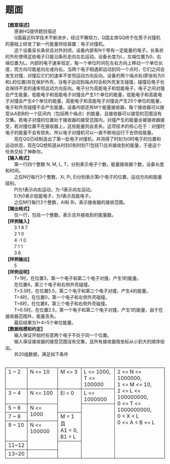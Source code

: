 # 题面



<div class="pdcont"><b>【题意描述】</b><br/>
　　感谢HQ提供题目描述<br/>
　　Q国最近科学技术不断进步，经过不懈努力，Q国主席QQ终于在质子对撞机的基础上研发了新一代能量供给装置：电子对撞机。<br/>
　　这个设备呈长条状且对外封闭，设备内部有N个带有一定能量的电子。长条状的外形使得这些电子只能沿条形走向左右运动。设备长度为L，左端位置为0，右端位置为L。内部的电子速率恒定，每一个单位时间在左右方向上移动一个单位长度，而方向可能是向左或向右。当两个电子相遇即运动到同一个点时，它们之间会发生对撞，对撞后它们的速率不变但运动方向反向。设备的两个端点处(即坐标为0和L的位置)存在保护外壳，当电子运动到端点时会和外壳发生碰撞，碰撞后电子也会保持不变的速率但运动方向反向。电子分为高能电子和低能电子，电子之间对撞会产生能量，低能电子和低能电子对撞会产生1个单位的能量，低能电子和高能电子对撞会产生4个单位的能量，高能电子和高能电子对撞会产生25个单位的能量，电子和外壳碰撞不会产生能量。设备内部还有M个能量接收器，每个接收器可以接受从A到B的一个区间内（包括两个端点）的能量，且接收器可以接受的范围没有交集。若电子对撞的位置处于接收器的接受范围内，对撞产生的能量会被接收器接受，若对撞位置不在接收器上，这些能量则会丢失。这项技术的核心在于：对撞时电子的能量不会有损失，所以电子对撞机可以一直不断地运行下去供给能量。<br/>
　　现在QQ已经制造出了第一批电子对撞机，并测得了时刻为0时电子的位置和运动状态，现在QQ想知道从时刻0到时刻T(包括T)总共接收到的能量，于是这个任务交给了神犇你。<br/>
<b>【输入格式】</b><br/>
　　第一行四个整数 N, M, L, T，分别表示电子个数，能量接收器个数，设备长度和时间。<br/>
　　之后N行每行3个整数，Xi, Pi, Ei分别表示第i个电子的位置，运动方向和能量级别。<br/>
　　Pi为1表示向右运动，为-1表示向左运动。<br/>
　　Ei为0表示低能电子，为1表示高能电子。<br/>
　　之后M行每行2个整数，Ai和 Bi，表示接收器的接收范围。<br/>
<b>【输出格式】</b><br/>
　　仅一行，包括一个整数，表示总共接收到的能量数。<br/>
<b>【样例输入】</b><br/>
　　3 1 8 7<br/>
　　2 1 0<br/>
　　4 -1 0<br/>
　　7 1 1<br/>
　　3 6<br/>
<b>【样例输出】</b><br/>
　　5<br/>
<b>【样例说明】</b><br/>
　　T=1时，在位置3，第一个电子和第二个电子对撞，产生1的能量。<br/>
　　在位置8，第三个电子和右侧外壳碰撞。<br/>
　　T=3.5时，在位置5.5，第二个电子和第三个电子对撞，产生4的能量。<br/>
　　T=4时，在位置0，第一个电子和左侧外壳碰撞。<br/>
　　T=6时，在位置8，第三个电子和右侧外壳碰撞。<br/>
　　T=6.5时，在位置2.5，第一个电子和第二个电子对撞，产生1的能量，由于在接收器范围外，能量丢失。<br/>
　　最后结果为1+4=5个单位能量。<br/>
<b>【数据规模和约定】</b><br/>
　　输入保证开始时任意两个电子不处于同一个位置。<br/>
　　输入保证接收器的接受范围没有交集，且所有接收器按坐标从小到大的顺序给出。<br/>
　　共20组数据，满足如下条件<br/>
<br/>
<table cellspacing="0" cellpadding="2px" style="border-collapse:collapse;" class="table table-striped table-horver"><tbody><tr style="border:solid 1.0pt"><td valign="top" style="border:solid 1.0pt">1 ~ 2<br/>
</td><td valign="top" style="border:solid 1.0pt">N &lt;= 10<br/>
</td><td valign="top" style="border:solid 1.0pt">M &lt;= 3<br/>
</td><td valign="top" style="border:solid 1.0pt">L &lt;= 1000,<br/>
T &lt;= 100000<br/>
</td><td valign="top" rowspan="7" style="border:solid 1.0pt">2 &lt;= N &lt;= 1000000,<br/>
1 &lt;= M &lt;= 10,<br/>
2 &lt;= L &lt;= 100000000,<br/>
0 &lt;= T &lt;= 1000000000,<br/>
0 &lt; X &lt; L<br/>
0 &lt;= A &lt; B &lt;= L<br/>
<br/>
</td></tr><tr style="border:solid 1.0pt"><td valign="top" style="border:solid 1.0pt">3 ~ 4<br/>
</td><td valign="top" style="border:solid 1.0pt">N &lt;= 100<br/>
</td><td valign="top" rowspan="2" style="border:solid 1.0pt">Ei = 0<br/>
</td><td valign="top" style="border:solid 1.0pt">L &lt;= 1000000<br/>
</td></tr><tr style="border:solid 1.0pt"><td valign="top" style="border:solid 1.0pt">5 ~ 6<br/>
</td><td valign="top" rowspan="2" style="border:solid 1.0pt">N &lt;= 1000<br/>
</td><td valign="top" rowspan="5" style="border:solid 1.0pt"><br/>
</td></tr><tr style="border:solid 1.0pt"><td valign="top" style="border:solid 1.0pt">7 ~ 8<br/>
</td><td valign="top" rowspan="2" style="border:solid 1.0pt">M = 1 且<br/>
A1 = 0, B1 = L<br/>
</td></tr><tr style="border:solid 1.0pt"><td valign="top" style="border:solid 1.0pt">9 ~ 10<br/>
</td><td valign="top" rowspan="2" style="border:solid 1.0pt">N &lt;= 100000<br/>
</td></tr><tr style="border:solid 1.0pt"><td valign="top" style="border:solid 1.0pt">11~12<br/>
</td><td valign="top" rowspan="2" style="border:solid 1.0pt"><br/>
</td></tr><tr style="border:solid 1.0pt"><td valign="top" style="border:solid 1.0pt">13~20<br/>
</td><td valign="top" style="border:solid 1.0pt"><br/>
</td></tr></tbody></table></div>




